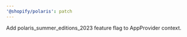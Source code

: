 ```yaml
---
'@shopify/polaris': patch
---
```


Add polaris_summer_editions_2023 feature flag to AppProvider context.
